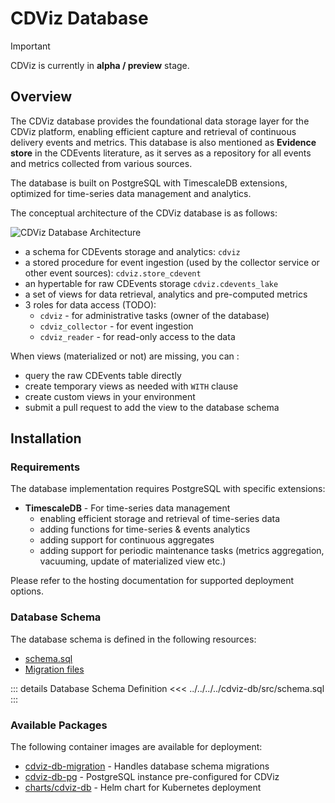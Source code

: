 # CDViz Database

> [!IMPORTANT]
> CDViz is currently in **alpha / preview** stage.

## Overview

The CDViz database provides the foundational data storage layer for the CDViz platform, enabling efficient capture and retrieval of continuous delivery events and metrics.
This database is also mentioned as **Evidence store** in the CDEvents literature, as it serves as a repository for all events and metrics collected from various sources.

The database is built on PostgreSQL with TimescaleDB extensions, optimized for time-series data management and analytics.

The conceptual architecture of the CDViz database is as follows:

![CDViz Database Architecture](/architectures/cdviz_db_conceptual.excalidraw.svg)

- a schema for CDEvents storage and analytics: `cdviz`
- a stored procedure for event ingestion (used by the collector service or other event sources): `cdviz.store_cdevent`
- an hypertable for raw CDEvents storage `cdviz.cdevents_lake`
- a set of views for data retrieval, analytics and pre-computed metrics
- 3 roles for data access (TODO):
  - `cdviz` - for administrative tasks (owner of the database)
  - `cdviz_collector` - for event ingestion
  - `cdviz_reader` - for read-only access to the data

When views (materialized or not) are missing, you can :

- query the raw CDEvents table directly
- create temporary views as needed with `WITH` clause
- create custom views in your environment
- submit a pull request to add the view to the database schema

## Installation

### Requirements

The database implementation requires PostgreSQL with specific extensions:

- **TimescaleDB** - For time-series data management
  - enabling efficient storage and retrieval of time-series data
  - adding functions for time-series & events analytics
  - adding support for continuous aggregates
  - adding support for periodic maintenance tasks (metrics aggregation, vacuuming, update of materialized view etc.)

Please refer to the hosting documentation for supported deployment options.

### Database Schema

The database schema is defined in the following resources:
- [schema.sql](https://github.com/cdviz-dev/cdviz/blob/main/cdviz-db/src/schema.sql)
- [Migration files](https://github.com/cdviz-dev/cdviz/tree/main/cdviz-db/migrations)

::: details Database Schema Definition
<<< ../../../../cdviz-db/src/schema.sql
:::

### Available Packages

The following container images are available for deployment:

- [cdviz-db-migration](https://github.com/orgs/cdviz-dev/packages/container/package/cdviz-db-migration) - Handles database schema migrations
- [cdviz-db-pg](https://github.com/orgs/cdviz-dev/packages/container/package/cdviz-db-pg) - PostgreSQL instance pre-configured for CDViz
- [charts/cdviz-db](https://github.com/orgs/cdviz-dev/packages/container/package/charts%2Fcdviz-db) - Helm chart for Kubernetes deployment
